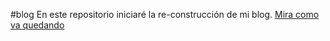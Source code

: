 #blog
En este repositorio iniciaré la re-construcción de mi blog. [Mira como va quedando](http://josealvaradoo.github.io/blog)